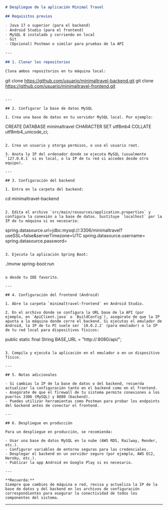 ```markdown
# Despliegue de la aplicación Minimal Travel

## Requisitos previos

- Java 17 o superior (para el backend)
- Android Studio (para el frontend)
- MySQL 8 instalado y corriendo en local
- Git
- (Opcional) Postman o similar para pruebas de la API

---

## 1. Clonar los repositorios

Clona ambos repositorios en tu máquina local:

```
git clone https://github.com/usuario/minimaltravel-backend.git
git clone https://github.com/usuario/minimaltravel-frontend.git
```

---

## 2. Configurar la base de datos MySQL

1. Crea una base de datos en tu servidor MySQL local. Por ejemplo:

   ```
   CREATE DATABASE minimaltravel CHARACTER SET utf8mb4 COLLATE utf8mb4_unicode_ci;
   ```

2. Crea un usuario y otorga permisos, o usa el usuario root.

3. Anota la IP del ordenador donde se ejecuta MySQL (usualmente `127.0.0.1` si es local, o la IP de tu red si accedes desde otro equipo).

---

## 3. Configuración del backend

1. Entra en la carpeta del backend:

   ```
   cd minimaltravel-backend
   ```

2. Edita el archivo `src/main/resources/application.properties` y configura la conexión a la base de datos. Sustituye `localhost` por la IP de tu máquina si es necesario:

   ```
   spring.datasource.url=jdbc:mysql://:3306/minimaltravel?useSSL=false&serverTimezone=UTC
   spring.datasource.username=
   spring.datasource.password=
   ```

3. Ejecuta la aplicación Spring Boot:

   ```
   ./mvnw spring-boot:run
   ```

   o desde tu IDE favorito.

---

## 4. Configuración del frontend (Android)

1. Abre la carpeta `minimaltravel-frontend` en Android Studio.

2. En el archivo donde se configura la URL base de la API (por ejemplo, en `ApiClient.java` o `BuildConfig`), asegúrate de que la IP apunta a la máquina donde corre el backend. Si ejecutas el emulador de Android, la IP de tu PC suele ser `10.0.2.2` (para emulador) o la IP de tu red local para dispositivos físicos:

   ```
   public static final String BASE_URL = "http://:8080/api/";
   ```

3. Compila y ejecuta la aplicación en el emulador o en un dispositivo físico.

---

## 5. Notas adicionales

- Si cambias la IP de la base de datos o del backend, recuerda actualizar la configuración tanto en el backend como en el frontend.
- Asegúrate de que el firewall de tu sistema permite conexiones a los puertos 3306 (MySQL) y 8080 (backend).
- Puedes utilizar herramientas como Postman para probar los endpoints del backend antes de conectar el frontend.

---

## 6. Despliegue en producción

Para un despliegue en producción, se recomienda:

- Usar una base de datos MySQL en la nube (AWS RDS, Railway, Render, etc.).
- Configurar variables de entorno seguras para las credenciales.
- Desplegar el backend en un servidor seguro (por ejemplo, AWS EC2, Heroku, etc.).
- Publicar la app Android en Google Play si es necesario.

---

**Recuerda:**  
Siempre que cambies de máquina o red, revisa y actualiza la IP de la base de datos y del backend en los archivos de configuración correspondientes para asegurar la conectividad de todos los componentes del sistema.
```

---